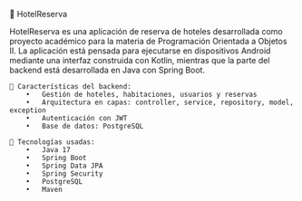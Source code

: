 🏨 HotelReserva

HotelReserva es una aplicación de reserva de hoteles desarrollada como proyecto académico para la materia de Programación Orientada a Objetos II. La aplicación está pensada para ejecutarse en dispositivos Android mediante una interfaz construida con Kotlin, mientras que la parte del backend está desarrollada en Java con Spring Boot.
```
🚀 Características del backend:
	•	Gestión de hoteles, habitaciones, usuarios y reservas
	•	Arquitectura en capas: controller, service, repository, model, exception
	•	Autenticación con JWT
	•	Base de datos: PostgreSQL
```
```
🔧 Tecnologías usadas:
	•	Java 17
	•	Spring Boot
	•	Spring Data JPA
	•	Spring Security
	•	PostgreSQL
	•	Maven
```
